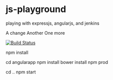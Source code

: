 # js-playground
playing with expressjs, angularjs, and jenkins

A change
Another
One more

[![Build Status](http://ec2-34-231-244-47.compute-1.amazonaws.com/jenkins/buildStatus/icon?job=js-playground)](http://ec2-34-231-244-47.compute-1.amazonaws.com/jenkins/job/js-playground/)

npm install

cd angularapp
npm install
bower install
npm prod

cd ..
npm start